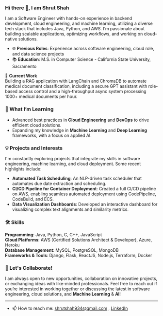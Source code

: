 ### Hi there 👋, I am Shrut Shah

I am a Software Engineer with hands-on experience in backend development, cloud engineering, and machine learning, utilizing a diverse tech stack that includes Java, Python, and AWS. I’m passionate about building scalable applications, optimizing workflows, and working on cloud-native solutions.
- 🌐 **Previous Roles**: Experience across software engineering, cloud role, and data science projects
- 📚 **Education**: M.S. in Computer Science - California State University, Sacramento
  
💼 **Current Work**  
Building a RAG application with LangChain and ChromaDB to automate medical document classification, including a secure GPT assistant with role-based access control and a high-throughput async system processing 1000+ medical documents per hour.

### 🌱 What I’m Learning

- Advanced best practices in **Cloud Engineering** and **DevOps** to drive efficient cloud solutions.
- Expanding my knowledge in **Machine Learning** and **Deep Learning** frameworks, with a focus on applied AI.

### 💡 Projects and Interests

I'm constantly exploring projects that integrate my skills in software engineering, machine learning, and cloud deployment. Some recent highlights include:

- **Automated Task Scheduling**: An NLP-driven task scheduler that automates due date extraction and scheduling.
- **CI/CD Pipeline for Container Deployment**: Created a full CI/CD pipeline on AWS, enabling seamless automated deployment using CodePipeline, CodeBuild, and ECS.
- **Data Visualization Dashboards**: Developed an interactive dashboard for visualizing complex text alignments and similarity metrics.

### 🛠️ Skills

**Programming**: Java, Python, C, C++, JavaScript  
**Cloud Platforms**: AWS (Certified Solutions Architect & Developer), Azure, Heroku  
**Database Management**: MySQL, PostgreSQL, MongoDB  
**Frameworks & Tools**: Django, Flask, ReactJS, Node.js, Terraform, Docker 

### 🤝 Let's Collaborate!

I am always open to new opportunities, collaboration on innovative projects, or exchanging ideas with like-minded professionals. Feel free to reach out if you’re interested in working together or discussing the latest in software engineering, cloud solutions, and **Machine Learning** & **AI**!

---


- 📫 How to reach me: shrutshah934@gmail.com , [LinkedIn](https://www.linkedin.com/in/shrut-shah/) 
